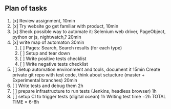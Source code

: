 ## Plan of tasks
1. [x] Review assignment, 10min
2. [x] Try website go get familiar with product, 10min
3. [x] Sheck possible way to automate it: Selenium web driver, PageObject, python or js, nightwatch,? 20min
4. [x] write map of automaton 30min
    1. [ ] Pages: Search, Search results (for each type)
    2. [ ] Setup and tear down
    3. [ ] Write positive tests checklist
    4. [ ] Write negative tests checklist
5. [ ] Setup automation environment and tools, document it 15min
 Create private git repo with test code, think about sctucture (master + Experimental branches) 20min
6. [ ] Write tests and debug them 2h
7. [ ] prepare infrastructure to run tests (Jenkins, headless browser) 1h
8. [ ] setup CI to trigger tests (digital ocean) 1h
Writing test time =2h
TOTAL TIME = 6-8h
